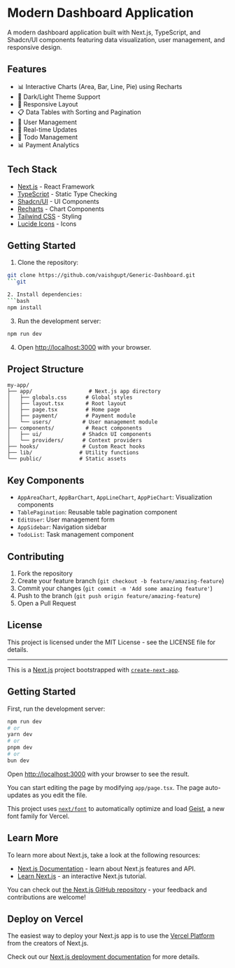 # Modern Dashboard Application

A modern dashboard application built with Next.js, TypeScript, and Shadcn/UI components featuring data visualization, user management, and responsive design.

## Features

- 📊 Interactive Charts (Area, Bar, Line, Pie) using Recharts
- 🎨 Dark/Light Theme Support
- 📱 Responsive Layout
- 📋 Data Tables with Sorting and Pagination
- 👤 User Management
- 🔄 Real-time Updates
- 🎯 Todo Management
- 📊 Payment Analytics

## Tech Stack

- [Next.js](https://nextjs.org/) - React Framework
- [TypeScript](https://www.typescriptlang.org/) - Static Type Checking
- [Shadcn/UI](https://ui.shadcn.com/) - UI Components
- [Recharts](https://recharts.org/) - Chart Components
- [Tailwind CSS](https://tailwindcss.com/) - Styling
- [Lucide Icons](https://lucide.dev/) - Icons

## Getting Started

1. Clone the repository:
```bash
git clone https://github.com/vaishgupt/Generic-Dashboard.git
```git

2. Install dependencies:
```bash
npm install
```

3. Run the development server:
```bash
npm run dev
```

4. Open [http://localhost:3000](http://localhost:3000) with your browser.

## Project Structure

```
my-app/
├── app/                  # Next.js app directory
│   ├── globals.css      # Global styles
│   ├── layout.tsx       # Root layout
│   ├── page.tsx         # Home page
│   ├── payment/         # Payment module
│   └── users/          # User management module
├── components/          # React components
│   ├── ui/             # Shadcn UI components
│   └── providers/      # Context providers
├── hooks/              # Custom React hooks
├── lib/               # Utility functions
└── public/            # Static assets
```

## Key Components

- `AppAreaChart`, `AppBarChart`, `AppLineChart`, `AppPieChart`: Visualization components
- `TablePagination`: Reusable table pagination component
- `EditUser`: User management form
- `AppSidebar`: Navigation sidebar
- `TodoList`: Task management component

## Contributing

1. Fork the repository
2. Create your feature branch (`git checkout -b feature/amazing-feature`)
3. Commit your changes (`git commit -m 'Add some amazing feature'`)
4. Push to the branch (`git push origin feature/amazing-feature`)
5. Open a Pull Request

## License

This project is licensed under the MIT License - see the LICENSE file for details.

---

This is a [Next.js](https://nextjs.org) project bootstrapped with [`create-next-app`](https://nextjs.org/docs/app/api-reference/cli/create-next-app).

## Getting Started

First, run the development server:

```bash
npm run dev
# or
yarn dev
# or
pnpm dev
# or
bun dev
```

Open [http://localhost:3000](http://localhost:3000) with your browser to see the result.

You can start editing the page by modifying `app/page.tsx`. The page auto-updates as you edit the file.

This project uses [`next/font`](https://nextjs.org/docs/app/building-your-application/optimizing/fonts) to automatically optimize and load [Geist](https://vercel.com/font), a new font family for Vercel.

## Learn More

To learn more about Next.js, take a look at the following resources:

- [Next.js Documentation](https://nextjs.org/docs) - learn about Next.js features and API.
- [Learn Next.js](https://nextjs.org/learn) - an interactive Next.js tutorial.

You can check out [the Next.js GitHub repository](https://github.com/vercel/next.js) - your feedback and contributions are welcome!

## Deploy on Vercel

The easiest way to deploy your Next.js app is to use the [Vercel Platform](https://vercel.com/new?utm_medium=default-template&filter=next.js&utm_source=create-next-app&utm_campaign=create-next-app-readme) from the creators of Next.js.

Check out our [Next.js deployment documentation](https://nextjs.org/docs/app/building-your-application/deploying) for more details.
